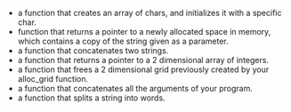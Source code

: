 -  a function that creates an array of chars, and initializes it with a specific char.
-  function that returns a pointer to a newly allocated space in memory, which contains a copy of the string given as a parameter.
- a function that concatenates two strings.
- a function that returns a pointer to a 2 dimensional array of integers.
- a function that frees a 2 dimensional grid previously created by your alloc_grid function.
- a function that concatenates all the arguments of your program.
- a function that splits a string into words.